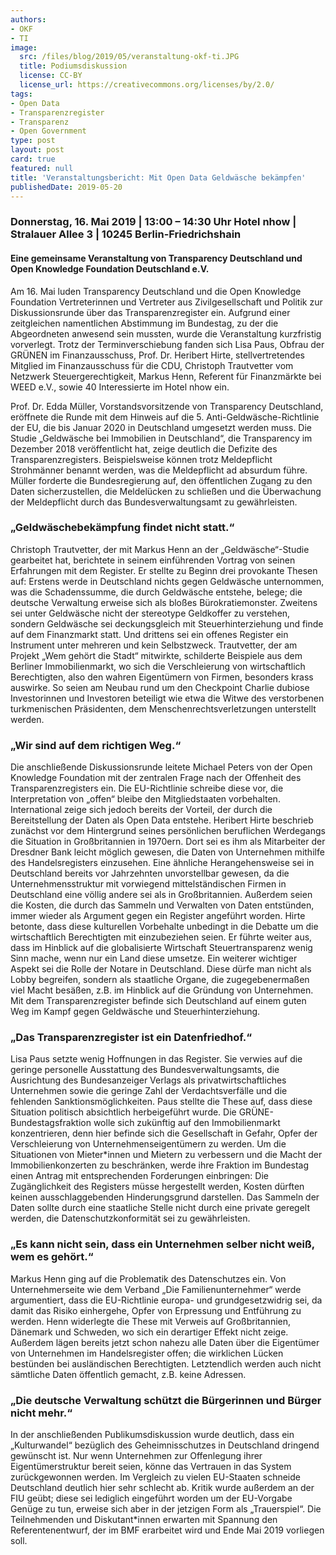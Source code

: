```yaml
---
authors:
- OKF
- TI
image:
  src: /files/blog/2019/05/veranstaltung-okf-ti.JPG
  title: Podiumsdiskussion
  license: CC-BY
  license_url: https://creativecommons.org/licenses/by/2.0/
tags:
- Open Data
- Transparenzregister
- Transparenz
- Open Government
type: post
layout: post
card: true
featured: null
title: 'Veranstaltungsbericht: Mit Open Data Geldwäsche bekämpfen'
publishedDate: 2019-05-20
---
```


### Donnerstag, 16. Mai 2019 | 13:00 – 14:30 Uhr Hotel nhow | Stralauer Allee 3 | 10245 Berlin-Friedrichshain
#### Eine gemeinsame Veranstaltung von Transparency Deutschland und Open Knowledge Foundation Deutschland e.V.

Am 16. Mai luden Transparency Deutschland und die Open Knowledge Foundation Vertreterinnen und Vertreter aus Zivilgesellschaft und Politik zur Diskussionsrunde über das Transparenzregister ein. Aufgrund einer zeitgleichen namentlichen Abstimmung im Bundestag, zu der die Abgeordneten anwesend sein mussten, wurde die Veranstaltung kurzfristig vorverlegt. Trotz der Terminverschiebung fanden sich Lisa Paus, Obfrau der GRÜNEN im Finanzausschuss, Prof. Dr. Heribert Hirte, stellvertretendes Mitglied im Finanzausschuss für die CDU, Christoph Trautvetter vom Netzwerk Steuergerechtigkeit, Markus Henn, Referent für Finanzmärkte bei WEED e.V., sowie 40 Interessierte im Hotel nhow ein.

Prof. Dr. Edda Müller, Vorstandsvorsitzende von Transparency Deutschland, eröffnete die Runde mit dem Hinweis auf die 5. Anti-Geldwäsche-Richtlinie der EU, die bis Januar 2020 in Deutschland umgesetzt werden muss. Die Studie „Geldwäsche bei Immobilien in Deutschland“, die Transparency im Dezember 2018 veröffentlicht hat, zeige deutlich die Defizite des Transparenzregisters. Beispielsweise können trotz Meldepflicht Strohmänner benannt werden, was die Meldepflicht ad absurdum führe. Müller forderte die Bundesregierung auf, den öffentlichen Zugang zu den Daten sicherzustellen, die Meldelücken zu schließen und die Überwachung der Meldepflicht durch das Bundesverwaltungsamt zu gewährleisten.

### „Geldwäschebekämpfung findet nicht statt.“

Christoph Trautvetter, der mit Markus Henn an der „Geldwäsche“-Studie gearbeitet hat, berichtete in seinem einführenden Vortrag von seinen Erfahrungen mit dem Register. Er stellte zu Beginn drei provokante Thesen auf: Erstens werde in Deutschland nichts gegen Geldwäsche unternommen, was die Schadenssumme, die durch Geldwäsche entstehe, belege; die deutsche Verwaltung erweise sich als bloßes Bürokratiemonster. Zweitens sei unter Geldwäsche nicht der stereotype Geldkoffer zu verstehen, sondern Geldwäsche sei deckungsgleich mit Steuerhinterziehung und finde auf dem Finanzmarkt statt. Und drittens sei ein offenes Register ein Instrument unter mehreren und kein Selbstzweck. Trautvetter, der am Projekt „Wem gehört die Stadt“ mitwirkte, schilderte Beispiele aus dem Berliner Immobilienmarkt, wo sich die Verschleierung von wirtschaftlich Berechtigten, also den wahren Eigentümern von Firmen, besonders krass auswirke. So seien am Neubau rund um den Checkpoint Charlie dubiose Investorinnen und Investoren beteiligt wie etwa die Witwe des verstorbenen turkmenischen Präsidenten, dem Menschenrechtsverletzungen unterstellt werden.

### „Wir sind auf dem richtigen Weg.“

Die anschließende Diskussionsrunde leitete Michael Peters von der Open Knowledge Foundation mit der zentralen Frage nach der Offenheit des Transparenzregisters ein. Die EU-Richtlinie schreibe diese vor, die Interpretation von „offen“ bleibe den Mitgliedstaaten vorbehalten. International zeige sich jedoch bereits der Vorteil, der durch die Bereitstellung der Daten als Open Data entstehe.
Heribert Hirte beschrieb zunächst vor dem Hintergrund seines persönlichen beruflichen Werdegangs die Situation in Großbritannien in 1970ern. Dort sei es ihm als Mitarbeiter der Dresdner Bank leicht möglich gewesen, die Daten von Unternehmen mithilfe des Handelsregisters einzusehen. Eine ähnliche Herangehensweise sei in Deutschland bereits vor Jahrzehnten unvorstellbar gewesen, da die Unternehmensstruktur mit vorwiegend mittelständischen Firmen in Deutschland eine völlig andere sei als in Großbritannien. Außerdem seien die Kosten, die durch das Sammeln und Verwalten von Daten entstünden, immer wieder als Argument gegen ein Register angeführt worden. Hirte betonte, dass diese kulturellen Vorbehalte unbedingt in die Debatte um die wirtschaftlich Berechtigten mit einzubeziehen seien. Er führte weiter aus, dass im Hinblick auf die globalisierte Wirtschaft Steuertransparenz wenig Sinn mache, wenn nur ein Land diese umsetze. Ein weiterer wichtiger Aspekt sei die Rolle der Notare in Deutschland. Diese dürfe man nicht als Lobby begreifen, sondern als staatliche Organe, die zugegebenermaßen viel Macht besäßen, z.B. im Hinblick auf die Gründung von Unternehmen. Mit dem Transparenzregister befinde sich Deutschland auf einem guten Weg im Kampf gegen Geldwäsche und Steuerhinterziehung.

### „Das Transparenzregister ist ein Datenfriedhof.“

Lisa Paus setzte wenig Hoffnungen in das Register. Sie verwies auf die geringe personelle Ausstattung des Bundesverwaltungsamts, die Ausrichtung des Bundesanzeiger Verlags als privatwirtschaftliches Unternehmen sowie die geringe Zahl der Verdachtsverfälle und die fehlenden Sanktionsmöglichkeiten. Paus stellte die These auf, dass diese Situation politisch absichtlich herbeigeführt wurde. Die GRÜNE-Bundestagsfraktion wolle sich zukünftig auf den Immobilienmarkt konzentrieren, denn hier befinde sich die Gesellschaft in Gefahr, Opfer der Verschleierung von Unternehmenseigentümern zu werden. Um die Situationen von Mieter*innen und Mietern zu verbessern und die Macht der Immobilienkonzerten zu beschränken, werde ihre Fraktion im Bundestag einen Antrag mit entsprechenden Forderungen einbringen: Die Zugänglichkeit des Registers müsse hergestellt werden, Kosten dürften keinen ausschlaggebenden Hinderungsgrund darstellen. Das Sammeln der Daten sollte durch eine staatliche Stelle nicht durch eine private geregelt werden, die Datenschutzkonformität sei zu gewährleisten.

### „Es kann nicht sein, dass ein Unternehmen selber nicht weiß, wem es gehört.“

Markus Henn ging auf die Problematik des Datenschutzes ein. Von Unternehmerseite wie dem Verband „Die Familienunternehmer“ werde argumentiert, dass die EU-Richtlinie europa- und grundgesetzwidrig sei, da damit das Risiko einhergehe, Opfer von Erpressung und Entführung zu werden. Henn widerlegte die These mit Verweis auf Großbritannien, Dänemark und Schweden, wo sich ein derartiger Effekt nicht zeige. Außerdem lägen bereits jetzt schon nahezu alle Daten über die Eigentümer von Unternehmen im Handelsregister offen; die wirklichen Lücken bestünden bei ausländischen Berechtigten. Letztendlich werden auch nicht sämtliche Daten öffentlich gemacht, z.B. keine Adressen.

### „Die deutsche Verwaltung schützt die Bürgerinnen und Bürger nicht mehr.“

In der anschließenden Publikumsdiskussion wurde deutlich, dass ein „Kulturwandel“ bezüglich des Geheimnisschutzes in Deutschland dringend gewünscht ist. Nur wenn Unternehmen zur Offenlegung ihrer Eigentümerstruktur bereit seien, könne das Vertrauen in das System zurückgewonnen werden. Im Vergleich zu vielen EU-Staaten schneide Deutschland deutlich hier sehr schlecht ab. Kritik wurde außerdem an der FIU geübt; diese sei lediglich eingeführt worden um der EU-Vorgabe Genüge zu tun, erweise sich aber in der jetzigen Form als „Trauerspiel“. Die Teilnehmenden und Diskutant*innen erwarten mit Spannung den Referentenentwurf, der im BMF erarbeitet wird und Ende Mai 2019 vorliegen soll.